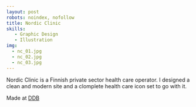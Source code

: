 ```yaml
---
layout: post
robots: noindex, nofollow
title: Nordic Clinic
skills: 
   - Graphic Design
   - Illustration
img:
  - nc_01.jpg
  - nc_02.jpg
  - nc_03.jpg
---
```


Nordic Clinic is a Finnish private sector health care operator. I designed a clean and modern site and a clomplete health care icon set to go with it.

Made at [DDB](http://ddb.fi)